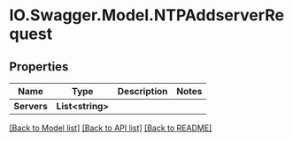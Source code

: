# IO.Swagger.Model.NTPAddserverRequest
## Properties

Name | Type | Description | Notes
------------ | ------------- | ------------- | -------------
**Servers** | **List&lt;string&gt;** |  | 

[[Back to Model list]](../README.md#documentation-for-models) [[Back to API list]](../README.md#documentation-for-api-endpoints) [[Back to README]](../README.md)

